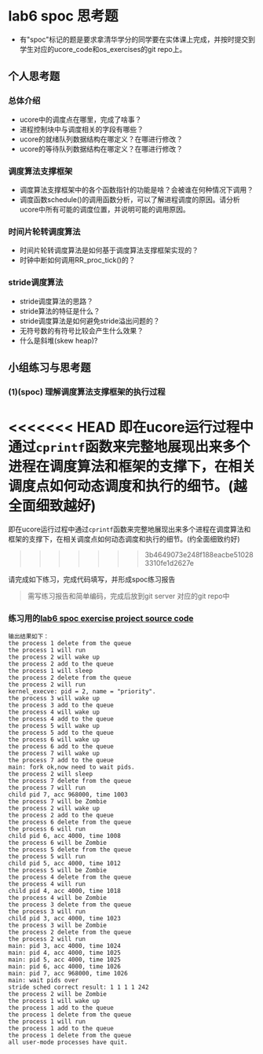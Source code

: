 # lab6 spoc 思考题

- 有"spoc"标记的题是要求拿清华学分的同学要在实体课上完成，并按时提交到学生对应的ucore_code和os_exercises的git repo上。


## 个人思考题

### 总体介绍

 - ucore中的调度点在哪里，完成了啥事？
 - 进程控制块中与调度相关的字段有哪些？
 - ucore的就绪队列数据结构在哪定义？在哪进行修改？
 - ucore的等待队列数据结构在哪定义？在哪进行修改？

### 调度算法支撑框架

 - 调度算法支撑框架中的各个函数指针的功能是啥？会被谁在何种情况下调用？
 - 调度函数schedule()的调用函数分析，可以了解进程调度的原因。请分析ucore中所有可能的调度位置，并说明可能的调用原因。
  
### 时间片轮转调度算法

 - 时间片轮转调度算法是如何基于调度算法支撑框架实现的？
 - 时钟中断如何调用RR_proc_tick()的？

### stride调度算法

 - stride调度算法的思路？ 
 - stride算法的特征是什么？
 - stride调度算法是如何避免stride溢出问题的？
 - 无符号数的有符号比较会产生什么效果？
 - 什么是斜堆(skew heap)?

## 小组练习与思考题

### (1)(spoc) 理解调度算法支撑框架的执行过程

<<<<<<< HEAD
即在ucore运行过程中通过`cprintf`函数来完整地展现出来多个进程在调度算法和框架的支撑下，在相关调度点如何动态调度和执行的细节。(越全面细致越好)
=======
即在ucore运行过程中通过`cprintf`函数来完整地展现出来多个进程在调度算法和框架的支撑下，在相关调度点如何动态调度和执行的细节。(约全面细致约好)
>>>>>>> 3b4649073e248f188eacbe510283310fe1d2627e

请完成如下练习，完成代码填写，并形成spoc练习报告
> 需写练习报告和简单编码，完成后放到git server 对应的git repo中

### 练习用的[lab6 spoc exercise project source code](https://github.com/chyyuu/ucore_lab/tree/master/labcodes_answer/lab6_result)

```
输出结果如下：
the process 1 delete from the queue
the process 1 will run
the process 2 will wake up
the process 2 add to the queue
the process 1 will sleep
the process 2 delete from the queue
the process 2 will run
kernel_execve: pid = 2, name = "priority".
the process 3 will wake up
the process 3 add to the queue
the process 4 will wake up
the process 4 add to the queue
the process 5 will wake up
the process 5 add to the queue
the process 6 will wake up
the process 6 add to the queue
the process 7 will wake up
the process 7 add to the queue
main: fork ok,now need to wait pids.
the process 2 will sleep
the process 7 delete from the queue
the process 7 will run
child pid 7, acc 968000, time 1003
the process 7 will be Zombie
the process 2 will wake up
the process 2 add to the queue
the process 6 delete from the queue
the process 6 will run
child pid 6, acc 4000, time 1008
the process 6 will be Zombie
the process 5 delete from the queue
the process 5 will run
child pid 5, acc 4000, time 1012
the process 5 will be Zombie
the process 4 delete from the queue
the process 4 will run
child pid 4, acc 4000, time 1018
the process 4 will be Zombie
the process 3 delete from the queue
the process 3 will run
child pid 3, acc 4000, time 1023
the process 3 will be Zombie
the process 2 delete from the queue
the process 2 will run
main: pid 3, acc 4000, time 1024
main: pid 4, acc 4000, time 1025
main: pid 5, acc 4000, time 1025
main: pid 6, acc 4000, time 1026
main: pid 7, acc 968000, time 1026
main: wait pids over
stride sched correct result: 1 1 1 1 242
the process 2 will be Zombie
the process 1 will wake up
the process 1 add to the queue
the process 1 delete from the queue
the process 1 will run
the process 1 add to the queue
the process 1 delete from the queue
all user-mode processes have quit.
```


